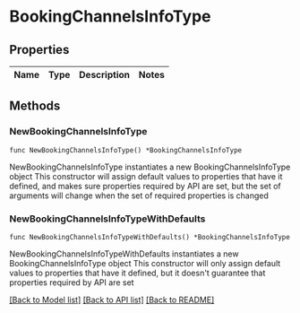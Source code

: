 # BookingChannelsInfoType

## Properties

Name | Type | Description | Notes
------------ | ------------- | ------------- | -------------

## Methods

### NewBookingChannelsInfoType

`func NewBookingChannelsInfoType() *BookingChannelsInfoType`

NewBookingChannelsInfoType instantiates a new BookingChannelsInfoType object
This constructor will assign default values to properties that have it defined,
and makes sure properties required by API are set, but the set of arguments
will change when the set of required properties is changed

### NewBookingChannelsInfoTypeWithDefaults

`func NewBookingChannelsInfoTypeWithDefaults() *BookingChannelsInfoType`

NewBookingChannelsInfoTypeWithDefaults instantiates a new BookingChannelsInfoType object
This constructor will only assign default values to properties that have it defined,
but it doesn't guarantee that properties required by API are set


[[Back to Model list]](../README.md#documentation-for-models) [[Back to API list]](../README.md#documentation-for-api-endpoints) [[Back to README]](../README.md)


